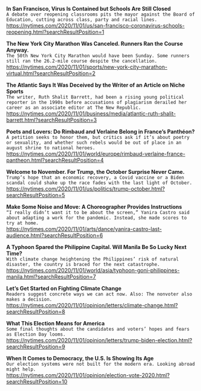 **In San Francisco, Virus Is Contained but Schools Are Still Closed**\
`A debate over reopening classrooms pits the mayor against the Board of Education, cutting across class, party and racial lines.`\
https://nytimes.com/2020/11/01/us/san-francisco-coronavirus-schools-reopening.html?searchResultPosition=1

**The New York City Marathon Was Canceled. Runners Ran the Course Anyway.**\
`The 50th New York City Marathon would have been Sunday. Some runners still ran the 26.2-mile course despite the cancellation.`\
https://nytimes.com/2020/11/01/sports/new-york-city-marathon-virtual.html?searchResultPosition=2

**The Atlantic Says It Was Deceived by the Writer of an Article on Niche Sports**\
`The writer, Ruth Shalit Barrett, had been a rising young political reporter in the 1990s before accusations of plagiarism derailed her career as an associate editor at The New Republic.`\
https://nytimes.com/2020/11/01/business/media/atlantic-ruth-shalit-barrett.html?searchResultPosition=3

**Poets and Lovers: Do Rimbaud and Verlaine Belong in France’s Panthéon?**\
`A petition seeks to honor them, but critics ask if it’s about poetry or sexuality, and whether such rebels would be out of place in an august shrine to national heroes.`\
https://nytimes.com/2020/11/01/world/europe/rimbaud-verlaine-france-pantheon.html?searchResultPosition=4

**Welcome to November. For Trump, the October Surprise Never Came.**\
`Trump’s hope that an economic recovery, a Covid vaccine or a Biden scandal could shake up the race fades with the last light of October.`\
https://nytimes.com/2020/11/01/us/politics/trump-october.html?searchResultPosition=5

**Make Some Noise and Move: A Choreographer Provides Instructions**\
`“I really didn’t want it to be about the screen,” Yanira Castro said about adapting a work for the pandemic. Instead, she made scores to try at home.`\
https://nytimes.com/2020/11/01/arts/dance/yanira-castro-last-audience.html?searchResultPosition=6

**A Typhoon Spared the Philippine Capital. Will Manila Be So Lucky Next Time?**\
`With climate change heightening the Philippines’ risk of natural disaster, the country is braced for the next catastrophe.`\
https://nytimes.com/2020/11/01/world/asia/typhoon-goni-philippines-manila.html?searchResultPosition=7

**Let’s Get Started on Fighting Climate Change**\
`Readers suggest concrete ways we can act now. Also: The nonvoter also makes a decision.`\
https://nytimes.com/2020/11/01/opinion/letters/climate-change.html?searchResultPosition=8

**What This Election Means for America**\
`Some final thoughts about the candidates and voters’ hopes and fears as Election Day looms.`\
https://nytimes.com/2020/11/01/opinion/letters/trump-biden-election.html?searchResultPosition=9

**When It Comes to Democracy, the U.S. Is Showing Its Age**\
`Our election systems were not built for the modern era. Looking abroad might help.`\
https://nytimes.com/2020/11/01/opinion/election-vote-2020.html?searchResultPosition=10

